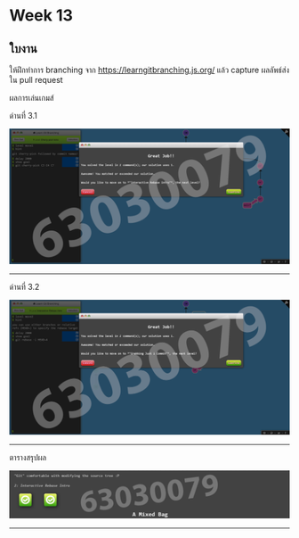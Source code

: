 # Week 13 #

## ใบงาน

ให้ฝึกทำการ branching  จาก  https://learngitbranching.js.org/ แล้ว capture ผลลัพธ์ส่งใน pull request

ผลการเล่นเกมส์

ด่านที่ 3.1 

<img src="Main/Level3/3.1.png">

---

ด่านที่ 3.2

<img src="Main/Level3/3.2.png">

---

ตารางสรุปผล

<img src="Main/Level3/goal3.png">

---
